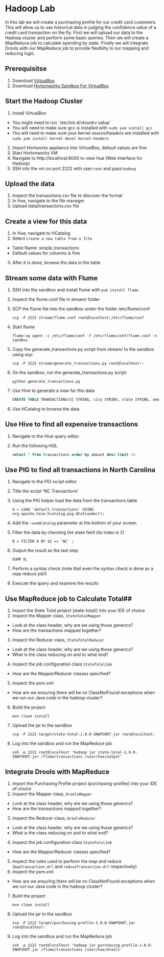 Hadoop Lab
================
In this lab we will create a purchasing profile for our credit card customers. This will allow us to use historical data in judging the confidence value of a credit card transaction on the fly. First we will upload our data to the Hadoop cluster and perform some basic queries. Then we will create a MapReduce job to calculate spending by state. Finally we will integrate Drools with our MapReduce job to provide flexibilty in our mapping and reducing logic.

## Prerequisitse ##
1. Download [VirtualBox](https://www.virtualbox.org/wiki/Linux_Downloads)
2. Download [Hortonworks Sandbox For VirtualBox](http://hortonworks.com/products/hortonworks-sandbox/#install)

## Start the Hadoop Cluster ##
1. Install VirtualBox 
 * You might need to run `/etc/init.d/vboxdrv setup'
  * You will need to make sure gcc is installed with `sudo yum install gcc`
  * You will need to make sure your kernel source/headers are installed with `sudo yum install kernel-devel kernel-headers`
2. Import Hortworks appliance into VirtualBox, default values are fine
3. Start Hortonworks VM
4. Navigate to http://localhost:8000 to view Hue (Web interface for Hadoop)
5. SSH into the vm on port 2222 with user:`root` and pass:`hadoop`

## Upload the data ##
1. Inspect the transactions.csv file to discover the format
2. In Hue, navigate to the file manager
3. Upload data/transactions.csv file

## Create a view for this data ##
1. In Hue, navigate to HCatalog
2. Select `Create a new table from a file`
  * Table Name: simple_transactions
  * Default values for columns is fine
3. After it is done, browse the data in the table

## Stream some data with Flume ##
1. SSH into the sandbox and install flume with `yum install flume`
2. Inspect the flume.conf file in stream/ folder
3. SCP the flume file into the sandbox under the folder /etc/flume/conf

    ```shell
    scp -P 2222 stream/flume.conf root@localhost:/etc/flume/conf
    ```

4. Start flume

    ```shell
    flume-ng agent -c /etc/flume/conf -f /etc/flume/conf/flume.conf -n sandbox
    ```

5. Copy the generate_transactions.py script from stream/ to the sandbox using scp:

    ```shell
    scp -P 2222 stream/generate_transactions.py root@localhost:~
    ```

6. On the sandbox, run the generate_transactions.py script:

    ```shell
    python generate_transactions.py
    ```

7. Use Hive to generate a view for this data

    ```SQL
    CREATE TABLE TRANSACTIONS(CC STRING, city STRING, state STRING, amount DOUBLE) ROW FORMAT DELIMITED FIELDS TERMINATED BY ',' LOCATION '/flume/transactions';
    ```

8. Use HCatalog to browse the data

## Use Hive to find all expensive transactions ##
1. Navigate to the Hive query editor
2. Run the following HQL

    ```SQL
    select * from transactions order by amount desc limit 10
    ```

## Use PIG to find all transactions in North Carolina ##
1. Navigate to the PIG script editor
2. Title the script 'NC Transactions'
3. Using the PIG helper load the data from the transactions table

    ```
    A = LOAD 'default.transactions' USING org.apache.hive.hcatalog.pig.HCatLoader();
    ```

4. Add the `-useHCatalog` parameter at the bottom of your screen
5. Filter the data by checking the state field (its index is 2)

    ```
    B = FILTER A BY $2 == 'NC' ;
    ```

6.  Output the result as the last step

    ```
    DUMP B;
    ```

7. Perform a syntax check (note that even the syntax check is done as a map reduce job!)
8. Execute the query and examine the results


## Use MapReduce job to Calculate Total##
1. Import the State Total project (state-total/) into your IDE of choice
2. Inspect the Mapper class, `StateTotalMapper`
  * Look at the class header, why are we using those generics?
  * How are the transactions mapped together?
3. Inspect the Reducer class, `StateTotalReducer`
  * Look at the class header, why are we using those generics?
  * What is the class reducing on and to what end?
4. Inspect the job configuration class `StateTotalJob`
  * How are the Mapper/Reducer classes specified?
5. Inspect the pom.xml
  * How are we ensuring there will be no ClassNotFound exceptions when we run our Java code in the hadoop cluster?
6. Build the project

    ```shell
    mvn clean install
    ```

7. Upload the jar to the sandbox 

    ```shell
    scp -P 2222 target/state-total-1.0.0-SNAPSHOT.jar root@localhost:
    ```

8. Log into the sandbox and run the MapReduce job

    ```shell
    ssh -p 2222 root@localhost 'hadoop jar state-total-1.0.0-SNAPSHOT.jar /flume/transactions /user/hue/output'
    ```

## Integrate Drools with MapReduce ##
1. Import the Purchasing Profile project (purchasing-profile/) into your IDE of choice
2. Inspect the Mapper class, `DroolsMapper`
  * Look at the class header, why are we using those generics?
  * How are the transactions mapped together?
3. Inspect the Reducer class, `DroolsReducer`
  * Look at the class header, why are we using those generics?
  * What is the class reducing on and to what end?
4. Inspect the job configuration class `StateTotalJob`
  * How are the Mapper/Reducer classes specified?
5. Inspect the rules used to perform the map and reduce (`mapTransaction.drl` and `reduceTransaction.drl` respectively)
6. Inspect the pom.xml
  * How are we ensuring there will be no ClassNotFound exceptions when we run our Java code in the hadoop cluster?
7. Build the project

    ```shell
    mvn clean install
    ```

8. Upload the jar to the sandbox

    ```shell
    scp -P 2222 target/purchasing-profile-1.0.0-SNAPSHOT.jar root@localhost:
    ```

9. Log into the sandbox and run the MapReduce job

    ```shell
    ssh -p 2222 root@localhost 'hadoop jar purchasing-profile-1.0.0-SNAPSHOT.jar /flume/transactions /user/hue/drools'
    ```
